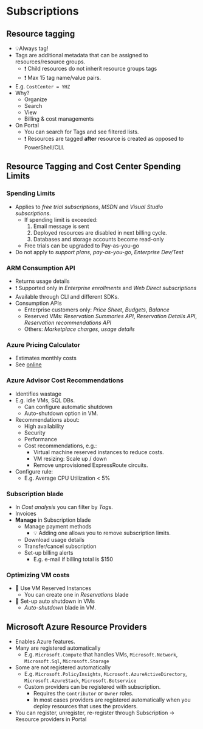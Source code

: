 # Subscriptions

## Resource tagging

- 💡Always tag!
- Tags are additional metadata that can be assigned to resources/resource groups.
  - ❗ Child resources do not inherit resource groups tags
  - ❗ Max 15 tag name/value pairs.
- E.g. `CostCenter = YHZ`
- Why?
  - Organize
  - Search
  - View
  - Billing & cost managements
- On Portal
  - You can search for Tags and see filtered lists.
  - ❗ Resources are tagged **after** resource is created as opposed to PowerShell/CLI.

## Resource Tagging and Cost Center Spending Limits

### Spending Limits

- Applies to *free trial subscriptions*, *MSDN* and *Visual Studio subscriptions*.
  - If spending limit is exceeded:
    1. Email message is sent
    2. Deployed resources are disabled in next billing cycle.
    3. Databases and storage accounts become read-only
  - Free trials can be upgraded to Pay-as-you-go
- Do not apply to *support plans*, *pay-as-you-go*, *Enterprise Dev/Test*

### ARM Consumption API

- Returns usage details
- ❗ Supported only in *Enterprise enrollments* and *Web Direct subscriptions*
- Available through CLI and different SDKs.
- Consumption APIs
  - Enterprise customers only: *Price Sheet*, *Budgets*, *Balance*
  - Reserved VMs: *Reservation Summaries API*, *Reservation Details API*, *Reservation recommendations API*
  - Others: *Marketplace charges*, *usage details*

### Azure Pricing Calculator

- Estimates monthly costs
- See [online](https://azure.microsoft.com/en-us/pricing/calculator/)

### Azure Advisor Cost Recommendations

- Identifies wastage
- E.g. idle VMs, SQL DBs.
  - Can configure automatic shutdown
  - Auto-shutdown option in VM.
- Recommendations about:
  - High availability
  - Security
  - Performance
  - Cost recommendations, e.g.:
    - Virtual machine reserved instances to reduce costs.
    - VM resizing: Scale up / down
    - Remove unprovisioned ExpressRoute circuits.
- Configure rule:
  - E.g. Average CPU Utilization < 5%

### Subscription blade

- In *Cost analysis* you can filter by *Tag*s.
- Invoices
- **Manage** in Subscription blade
  - Manage payment methods
    - 💡 Adding one allows you to remove subscription limits.
  - Download usage details
  - Transfer/cancel subscription
  - Set-up billing alerts
    - E.g. e-mail if billing total is $150

### Optimizing VM costs

- 📝 Use VM Reserved Instances
  - You can create one in *Reservations* blade
- 📝 Set-up auto shutdown in VMs
  - *Auto-shutdown* blade in VM.

## Microsoft Azure Resource Providers

- Enables Azure features.
- Many are registered automatically
  - E.g. `Microsoft.Compute` that handles VMs, `Microsoft.Network`, `Microsoft.Sql`, `Microsoft.Storage`
- Some are not registered automatically
  - E.g. `Microsoft.PolicyInsights`, `Microsoft.AzureActiveDirectory`, `Microsoft.AzureStack`, `Microsoft.Botservice`
  - Custom providers can be registered with subscription.
    - Requires the `Contributor` or `Owner` roles.
    - In most cases providers are registered automatically when you deploy resources that uses the providers.
- You can register, unregister, re-register through Subscription → Resource providers in Portal
